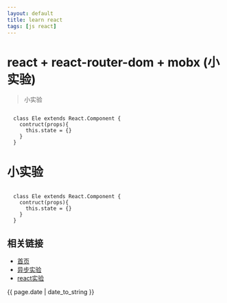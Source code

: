 ```yaml
---
layout: default
title: learn react
tags: [js react]
---
```

# react + react-router-dom + mobx (小实验)

> 小实验

```

  class Ele extends React.Component {
    contruct(props){
      this.state = {}
    }
  } 

```

# 小实验

```

  class Ele extends React.Component {
    contruct(props){
      this.state = {}
    }
  } 

```

## 相关链接
- [首页](http://zhishan33.github.io/shanBlog/)
- [异步实验](http://zhishan33.github.io/shanBlog/scripts/js_asyn.html)
- [react实验](http://zhishan33.github.io/shanBlog/scripts/index.html)

<p>{{ page.date | date_to_string }}</p>